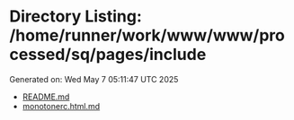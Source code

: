 # Directory Listing: /home/runner/work/www/www/processed/sq/pages/include
Generated on: Wed May  7 05:11:47 UTC 2025

- [README.md](README.md)
- [monotonerc.html.md](monotonerc.html.md)
